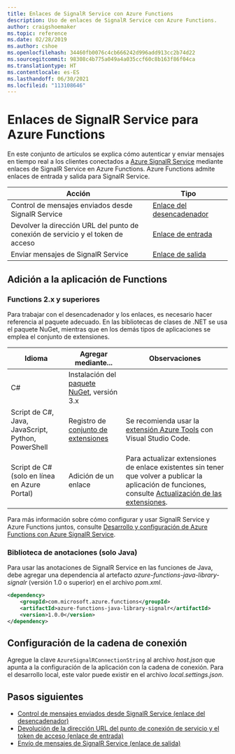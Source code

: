 ```yaml
---
title: Enlaces de SignalR Service con Azure Functions
description: Uso de enlaces de SignalR Service con Azure Functions.
author: craigshoemaker
ms.topic: reference
ms.date: 02/28/2019
ms.author: cshoe
ms.openlocfilehash: 34460fb0076c4cb666242d996add913cc2b74d22
ms.sourcegitcommit: 98308c4b775a049a4a035ccf60c8b163f86f04ca
ms.translationtype: HT
ms.contentlocale: es-ES
ms.lasthandoff: 06/30/2021
ms.locfileid: "113108646"
---
```

# <a name="signalr-service-bindings-for-azure-functions"></a>Enlaces de SignalR Service para Azure Functions

En este conjunto de artículos se explica cómo autenticar y enviar mensajes en tiempo real a los clientes conectados a [Azure SignalR Service](https://azure.microsoft.com/services/signalr-service/) mediante enlaces de SignalR Service en Azure Functions. Azure Functions admite enlaces de entrada y salida para SignalR Service.

| Acción | Tipo |
|---------|---------|
| Control de mensajes enviados desde SignalR Service | [Enlace del desencadenador](./functions-bindings-signalr-service-trigger.md) |
| Devolver la dirección URL del punto de conexión de servicio y el token de acceso | [Enlace de entrada](./functions-bindings-signalr-service-input.md) |
| Enviar mensajes de SignalR Service |[Enlace de salida](./functions-bindings-signalr-service-output.md) |

## <a name="add-to-your-functions-app"></a>Adición a la aplicación de Functions

### <a name="functions-2x-and-higher"></a>Functions 2.x y superiores

Para trabajar con el desencadenador y los enlaces, es necesario hacer referencia al paquete adecuado. En las bibliotecas de clases de .NET se usa el paquete NuGet, mientras que en los demás tipos de aplicaciones se emplea el conjunto de extensiones.

| Idioma                                        | Agregar mediante...                                   | Observaciones 
|-------------------------------------------------|---------------------------------------------|-------------|
| C#                                              | Instalación del [paquete NuGet], versión 3.x | |
| Script de C#, Java, JavaScript, Python, PowerShell | Registro de [conjunto de extensiones]          | Se recomienda usar la [extensión Azure Tools] con Visual Studio Code. |
| Script de C# (solo en línea en Azure Portal)         | Adición de un enlace                            | Para actualizar extensiones de enlace existentes sin tener que volver a publicar la aplicación de funciones, consulte [Actualización de las extensiones]. |

[Paquete NuGet]: https://www.nuget.org/packages/Microsoft.Azure.WebJobs.Extensions.SignalRService
[core tools]: ./functions-run-local.md
[conjunto de extensiones]: ./functions-bindings-register.md#extension-bundles
[Actualización de las extensiones]: ./functions-bindings-register.md
[Extensión Azure Tools]: https://marketplace.visualstudio.com/items?itemName=ms-vscode.vscode-node-azure-pack

Para más información sobre cómo configurar y usar SignalR Service y Azure Functions juntos, consulte [Desarrollo y configuración de Azure Functions con Azure SignalR Service](../azure-signalr/signalr-concept-serverless-development-config.md).

### <a name="annotations-library-java-only"></a>Biblioteca de anotaciones (solo Java)

Para usar las anotaciones de SignalR Service en las funciones de Java, debe agregar una dependencia al artefacto *azure-functions-java-library-signalr* (versión 1.0 o superior) en el archivo *pom.xml*.

```xml
<dependency>
    <groupId>com.microsoft.azure.functions</groupId>
    <artifactId>azure-functions-java-library-signalr</artifactId>
    <version>1.0.0</version>
</dependency>
```

## <a name="connection-string-settings"></a>Configuración de la cadena de conexión

Agregue la clave `AzureSignalRConnectionString` al archivo _host.json_ que apunta a la configuración de la aplicación con la cadena de conexión. Para el desarrollo local, este valor puede existir en el archivo _local.settings.json_.

## <a name="next-steps"></a>Pasos siguientes

- [Control de mensajes enviados desde SignalR Service (enlace del desencadenador)](./functions-bindings-signalr-service-trigger.md)
- [Devolución de la dirección URL del punto de conexión de servicio y el token de acceso (enlace de entrada)](./functions-bindings-signalr-service-input.md)
- [Envío de mensajes de SignalR Service (enlace de salida)](./functions-bindings-signalr-service-output.md)